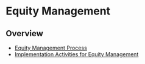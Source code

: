 ﻿# Equity Management

## Overview
- [Equity Management Process](equity-management.md)
- [Implementation Activities for Equity Management](equity-management-implementation-activities.md)


